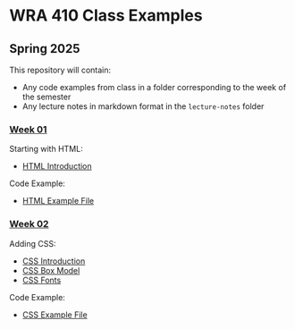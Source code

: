 # WRA 410 Class Examples

## Spring 2025

This repository will contain:

- Any code examples from class in a folder corresponding to the week of
  the semester
- Any lecture notes in markdown format in the `lecture-notes` folder


### [Week 01](week01/)


Starting with HTML:

- [HTML Introduction](lecture-notes/html-introduction.md)


Code Example: 

- [HTML Example File](week01/html-example)



### [Week 02](week02/)

Adding CSS:

- [CSS Introduction](lecture-notes/css-introduction.md)
- [CSS Box Model](lecture-notes/css-introduction.md)
- [CSS Fonts](lecture-notes/css-introduction.md)


Code Example: 

- [CSS Example File](week02/css-example)
